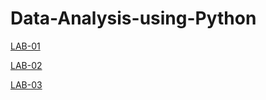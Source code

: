 # Data-Analysis-using-Python

[LAB-01](https://github.com/Mrinnovater/Data-Analysis-using-Python/blob/main/2203A52145_DAUP_Activity_01.ipynb)

[LAB-02](https://github.com/Mrinnovater/Data-Analysis-using-Python/blob/main/2203A52145_DAUP_Activity_02.ipynb.ipynb)

[LAB-03](https://github.com/Mrinnovater/Data-Analysis-using-Python/blob/main/2203A52145_DAUP_Activity_03.ipynb.ipynb)
